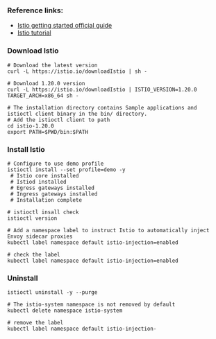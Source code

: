 ### Reference links:
- [Istio getting started official guide](https://istio.io/latest/docs/setup/getting-started/)
- [Istio tutorial](https://medium.com/google-cloud/istio-service-mesh-101-part-1-3-f07a8fedeea8)


### Download Istio
```
# Download the latest version
curl -L https://istio.io/downloadIstio | sh -
 
# Download 1.20.0 version 
curl -L https://istio.io/downloadIstio | ISTIO_VERSION=1.20.0 TARGET_ARCH=x86_64 sh -

# The installation directory contains Sample applications and  istioctl client binary in the bin/ directory.
# Add the istioctl client to path
cd istio-1.20.0
export PATH=$PWD/bin:$PATH
```

### Install Istio
```
# Configure to use demo profile 
istioctl install --set profile=demo -y
 # Istio core installed
 # Istiod installed
 # Egress gateways installed
 # Ingress gateways installed
 # Installation complete

# istioctl insall check 
istioctl version

# Add a namespace label to instruct Istio to automatically inject Envoy sidecar proxies
kubectl label namespace default istio-injection=enabled

# check the label
kubectl label namespace default istio-injection=enabled
```

### Uninstall
```
istioctl uninstall -y --purge

# The istio-system namespace is not removed by default
kubectl delete namespace istio-system

# remove the label
kubectl label namespace default istio-injection-
```

